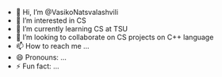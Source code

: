 - 👋 Hi, I’m @VasikoNatsvalashvili
- 👀 I’m interested in CS
- 🌱 I’m currently learning CS at TSU
- 💞️ I’m looking to collaborate on CS projects on C++ language
- 📫 How to reach me ...
- 😄 Pronouns: ...
- ⚡ Fun fact: ...

<!---
VasikoNatsvalashvili/VasikoNatsvalashvili is a ✨ special ✨ repository because its `README.md` (this file) appears on your GitHub profile.
You can click the Preview link to take a look at your changes.
--->

